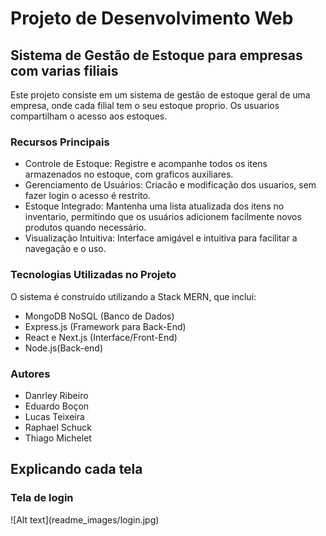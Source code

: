 <h1>Projeto de Desenvolvimento Web</h1>
<h2>Sistema de Gestão de Estoque para empresas com varias filiais</h2>

Este projeto consiste em um sistema de gestão de estoque geral de uma empresa, onde cada filial tem o seu estoque proprio. Os usuarios compartilham o acesso aos estoques.


<h3>Recursos Principais</h3>

- Controle de Estoque: Registre e acompanhe todos os itens armazenados no estoque, com graficos auxiliares.
- Gerenciamento de Usuários: Criacão e modificação dos usuarios, sem fazer login o acesso é restrito.
- Estoque Integrado: Mantenha uma lista atualizada dos itens no inventario, permitindo que os usuários adicionem facilmente novos produtos quando necessário.
- Visualização Intuitiva: Interface amigável e intuitiva para facilitar a navegação e o uso.<br>


<h3>Tecnologias Utilizadas no Projeto</h3>

O sistema é construído utilizando a Stack MERN, que inclui:
- MongoDB NoSQL (Banco de Dados)
- Express.js (Framework para Back-End)
- React e Next.js (Interface/Front-End)
- Node.js(Back-end)


<h3>Autores</h3>

- Danrley Ribeiro
- Eduardo Boçon
- Lucas Teixeira
- Raphael Schuck
- Thiago Michelet

<h2>Explicando cada tela</h2>
<h3>Tela de login</h3>
![Alt text](readme_images/login.jpg)
